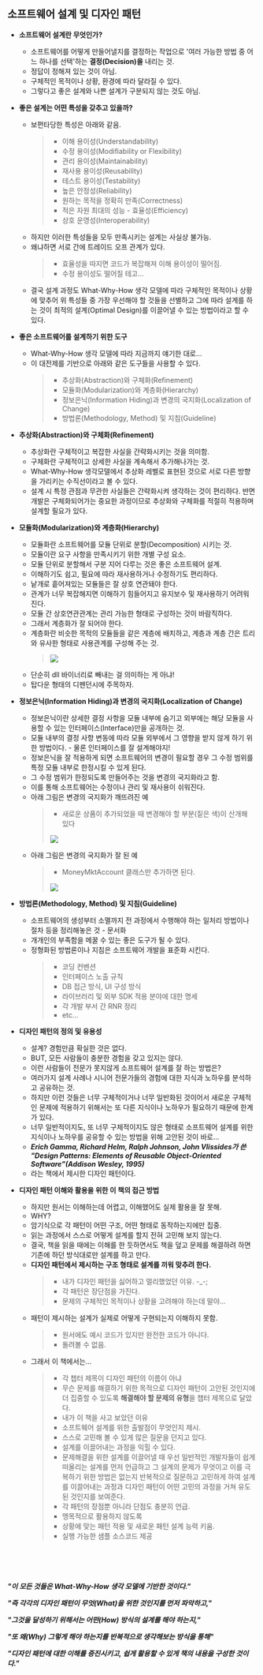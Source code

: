 ## 소프트웨어 설계 및 디자인 패턴

- **소프트웨어 설계란 무엇인가?**
    - 소프트웨어를 어떻게 만들어낼지를 결정하는 작업으로 '여러 가능한 방법 중 어느 하나를 선택'하는 **결정(Decision)을** 내리는 것.
    - 정답이 정해져 있는 것이 아님.
    - 구체적인 목적이나 상황, 환경에 따라 달라질 수 있다.
    - 그렇다고 좋은 설계와 나쁜 설계가 구분되지 않는 것도 아님.

- **좋은 설계는 어떤 특성을 갖추고 있을까?**
    - 보편타당한 특성은 아래와 같음.
        > - 이해 용이성(Understandability)
        > - 수정 용이성(Modifiability or Flexibility)
        > - 관리 용이성(Maintainability)
        > - 재사용 용이성(Reusability)
        > - 테스트 용이성(Testability)
        > - 높은 안정성(Reliability)
        > - 원하는 목적을 정확히 만족(Correctness)
        > - 적은 자원 최대의 성능 - 효율성(Efficiency)
        > - 상호 운영성(Interoperability)
    - 하지만 이러한 특성들을 모두 만족시키는 설계는 사실상 불가능.
    - 왜냐하면 서로 간에 트레이드 오프 관계가 있다.
        > - 효율성을 따지면 코드가 복잡해져 이해 용이성이 떨어짐.
        > - 수정 용이성도 떨어질 테고...
    - 결국 설계 과정도 What-Why-How 생각 모델에 따라 구체적인 목적이나 상황에 맞추어 위 특성들 중 가장 우선해야 할 것들을 선별하고 그에 따라 설계를 하는 것이 최적의 설계(Optimal Design)를 이끌어낼 수 있는 방법이라고 할 수 있다.

- **좋은 소프트웨어를 설계하기 위한 도구**
    - What-Why-How 생각 모델에 따라 지금까지 얘기한 대로...
    - 이 대전제를 기반으로 아래와 같은 도구들을 사용할 수 있다.
        > - 추상화(Abstraction)와 구체화(Refinement)
        > - 모듈화(Modularization)와 계층화(Hierarchy)
        > - 정보은닉(Information Hiding)과 변경의 국지화(Localization of Change)
        > - 방법론(Methodology, Method) 및 지침(Guideline)

- **추상화(Abstraction)와 구체화(Refinement)**
    - 추상화란 구체적이고 복잡한 사실을 간략화시키는 것을 의미함.
    - 구체화란 구체적이고 상세한 사실을 계속해서 추가해나가는 것.
    - What-Why-How 생각모델에서 추상화 레벨로 표현된 것으로 서로 다른 방향을 가리키는 수직선이라고 볼 수 있다.
    - 설계 시 특정 관점과 무관한 사실들은 간략화시켜 생각하는 것이 편리하다. 반면 개발은 구체화되어가는 중요한 과정이므로 추상화와 구체화를 적절히 적용하며 설계할 필요가 있다.

- **모듈화(Modularization)와 계층화(Hierarchy)**
    - 모듈화란 소프트웨어를 모듈 단위로 분할(Decomposition) 시키는 것.
    - 모듈이란 요구 사항을 만족시키기 위한 개별 구성 요소.
    - 모듈 단위로 분할해서 구분 지어 다루는 것은 좋은 소프트웨어 설계.
    - 이해하기도 쉽고, 필요에 따라 재사용하거나 수정하기도 편리하다.
    - 낱개로 흩어져있는 모듈들은 잘 상호 연관돼야 한다.
    - 관계가 너무 복잡해지면 이해하기 힘들어지고 유지보수 및 재사용하기 어려워진다.
    - 모듈 간 상호연관관계는 관리 가능한 형태로 구성하는 것이 바람직하다.
    - 그래서 계층화가 잘 되어야 한다.
    - 계층화란 비슷한 목적의 모듈들을 같은 계층에 배치하고, 계층과 계층 간은 트리와 유사한 형태로 사용관계를 구성해 주는 것.
        > ![](https://github.com/icodes-studio/wiki/blob/main/STUDY%2BRND/Gof%20Design%20Pattern/Assets/module.png)
    - 단순히 dll 바이너리로 빼내는 걸 의미하는 게 아냐!
    - 탑다운 형태의 디펜던시에 주목하자.

- **정보은닉(Information Hiding)과 변경의 국지화(Localization of Change)**
    - 정보은닉이란 상세한 결정 사항을 모듈 내부에 숨기고 외부에는 해당 모듈을 사용할 수 있는 인터페이스(Interface)만을 공개하는 것.
    - 모듈 내부의 결정 사항 변동에 따라 모듈 외부에서 그 영향을 받지 않게 하기 위한 방법이다. - 물론 인터페이스를 잘 설계해야지!
    - 정보은닉을 잘 적용하게 되면 소프트웨어의 변경이 필요할 경우 그 수정 범위를 특정 모듈 내부로 한정시킬 수 있게 된다.
    - 그 수정 범위가 한정되도록 만들어주는 것을 변경의 국지화라고 함.
    - 이를 통해 소프트웨어는 수정이나 관리 및 재사용이 쉬워진다.
    - 아래 그림은 변경의 국지화가 깨뜨려진 예
        > - 새로운 상품이 추가되었을 때 변경해야 할 부분(짙은 색)이 산개해 있다
        >
        > ![](https://github.com/icodes-studio/wiki/blob/main/STUDY%2BRND/Gof%20Design%20Pattern/Assets/bad.png)
    - 아래 그림은 변경의 국지화가 잘 된 예
        > - MoneyMktAccount 클래스만 추가하면 된다.
        >
        > ![](https://github.com/icodes-studio/wiki/blob/main/STUDY%2BRND/Gof%20Design%20Pattern/Assets/good.png)

- **방법론(Methodology, Method) 및 지침(Guideline)**
    - 소프트웨어의 생성부터 소멸까지 전 과정에서 수행해야 하는 일처리 방법이나 절차 등을 정리해놓은 것 - 문서화
    - 개개인의 부족함을 메꿀 수 있는 좋은 도구가 될 수 있다.
    - 정형화된 방법론이나 지침은 소프트웨어 개발을 표준화 시킨다.
        > - 코딩 컨벤션
        > - 인터페이스 노출 규칙
        > - DB 접근 방식, UI 구성 방식
        > - 라이브러리 및 외부 SDK 적용 분야에 대한 명세
        > - 각 개발 부서 간 RNR 정리
        > - etc...

- **디자인 패턴의 정의 및 유용성**
    - 설계? 경험만큼 확실한 것은 없다.
    - BUT, 모든 사람들이 충분한 경험을 갖고 있지는 않다.
    - 이런 사람들이 전문가 못지않게 소프트웨어 설계를 잘 하는 방법은?
    - 여러가지 설계 사례나 시니어 전문가들의 경험에 대한 지식과 노하우를 분석하고 공유하는 것.
    - 하지만 이런 것들은 너무 구체적이거나 너무 일반화된 것이어서 새로운 구체적인 문제에 적용하기 위해서는 또 다른 지식이나 노하우가 필요하기 때문에 한계가 있다.
    - 너무 일반적이지도, 또 너무 구체적이지도 않은 형태로 소프트웨어 설계를 위한 지식이나 노하우를 공유할 수 있는 방법을 위해 고안된 것이 바로...
    - ***Erich Gamma, Richard Helm, Ralph Johnson, John Vlissides가 쓴 "Design Patterns: Elements of Reusable Object-Oriented Software"(Addison Wesley, 1995)***
    - 라는 책에서 제시한 디자인 패턴이다.
  

- **디자인 패턴 이해와 활용을 위한 이 책의 접근 방법**
    - 하지만 원서는 이해하는데 어렵고, 이해했어도 실제 활용을 잘 못해.
    - WHY?
    - 암기식으로 각 패턴이 어떤 구조, 어떤 형태로 동작하는지에만 집중.
    - 읽는 과정에서 스스로 어떻게 설계를 할지 전혀 고민해 보지 않는다.
    - 결국, 책을 읽을 때에는 이해를 한 듯하면서도 책을 덮고 문제를 해결하려 하면 기존에 하던 방식대로만 설계를 하고 만다.
    - **디자인 패턴에서 제시하는 구조 형태로 설계를 끼워 맞추려 한다.**
        > - 내가 디자인 패턴을 싫어하고 멀리했었던 이유. -_-;
        > - 각 패턴은 장단점을 가진다.
        > - 문제의 구체적인 목적이나 상황을 고려해야 하는데 말야...
    - 패턴이 제시하는 설계가 실제로 어떻게 구현되는지 이해하지 못함.
        > - 원서에도 예시 코드가 있지만 완전한 코드가 아니다.
        > - 돌려볼 수 없음.
    - 그래서 이 책에서는...
        > - 각 챕터 제목이 디자인 패턴의 이름이 아냐
        > - 무슨 문제를 해결하기 위한 목적으로 디자인 패턴이 고안된 것인지에 더 집중할 수 있도록 **해결해야 할 문제의 유형**을 챕터 제목으로 달았다.
        > - 내가 이 책을 사고 보았던 이유
        > - 소프트웨어 설계를 위한 출발점이 무엇인지 제시.
        > - 스스로 고민해 볼 수 있게 많은 질문을 던지고 있다.
        > - 설계를 이끌어내는 과정을 익힐 수 있다.
        > - 문제해결을 위한 설계를 이끌어낼 때 우선 일반적인 개발자들이 쉽게 떠올리는 설계를 먼저 언급하고 그 설계의 문제가 무엇이고 이를 극복하기 위한 방법은 없는지 반복적으로 질문하고 고민하게 하여 설계를 이끌어내는 과정과 디자인 패턴이 어떤 고민의 과정을 거쳐 유도된 것인지를 보여준다.
        > - 각 패턴의 장점뿐 아니라 단점도 충분히 언급.
        > - 맹목적으로 활용하지 않도록
        > - 상황에 맞는 패턴 적용 및 새로운 패턴 설계 능력 키움.
        > - 실행 가능한 샘플 소스코드 제공

　

　

***"이 모든 것들은 What-Why-How 생각 모델에 기반한 것이다."***

***"즉 각각의 디자인 패턴이 무엇(What)을 위한 것인지를 먼저 파악하고,"***

***"그것을 달성하기 위해서는 어떤(How) 방식의 설계를 해야 하는지,"***

***"또 왜(Why) 그렇게 해야 하는지를 반복적으로 생각해보는 방식을 통해"***

***"디자인 패턴에 대한 이해를 증진시키고, 쉽게 활용할 수 있게 책의 내용을 구성한 것이다."***